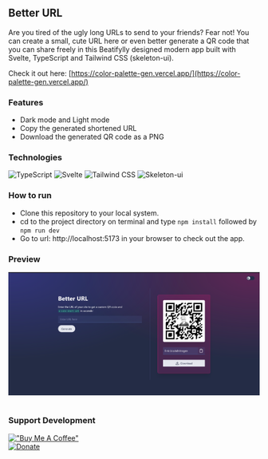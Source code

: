 ## Better URL

Are you tired of the ugly long URLs to send to your friends? Fear not! You can create a small, cute URL here or even better generate a QR code that you can share freely in this Beatifylly designed modern app built with Svelte, TypeScript and Tailwind CSS (skeleton-ui).

Check it out here: [https://color-palette-gen.vercel.app/](https://color-palette-gen.vercel.app/)

### Features

- Dark mode and Light mode
- Copy the generated shortened URL
- Download the generated QR code as a PNG

### Technologies

![TypeScript](https://img.shields.io/badge/TypeScript-007ACC?style=for-the-badge&logo=typescript&logoColor=white)
![Svelte](https://img.shields.io/badge/Svelte-4A4A55?style=for-the-badge&logo=svelte&logoColor=FF3E00)
![Tailwind CSS](https://img.shields.io/badge/Tailwind_CSS-38B2AC?style=for-the-badge&logo=tailwind-css&logoColor=white)
![Skeleton-ui](https://img.shields.io/badge/-Skeleton-UI-000000?style=for-the-badge&logoColor=white)

### How to run

- Clone this repository to your local system.
- cd to the project directory on terminal and type `npm install` followed by `npm run dev`
- Go to url: http://localhost:5173 in your browser to check out the app.

### Preview

<img src="Screenshot.png" align="center"><br><br>

### Support Development

[!["Buy Me A Coffee"](https://www.buymeacoffee.com/assets/img/custom_images/orange_img.png)](https://www.buymeacoffee.com/sdnitrogen) <br>
[![Donate](https://img.shields.io/badge/Donate-Paypal-blue?style=for-the-badge)](https://www.paypal.me/sdnitrogen)
